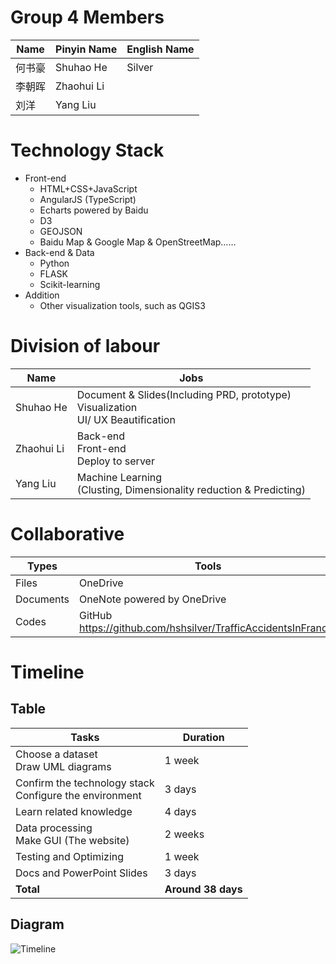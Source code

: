 # Group 4 Members  
Name|Pinyin Name|English Name
-|-|-
何书豪|Shuhao He|Silver
李朝晖|Zhaohui Li|
刘洋|Yang Liu|

# Technology Stack  
 - Front-end
     - HTML+CSS+JavaScript
     - AngularJS (TypeScript)
    - Echarts powered by Baidu
    - D3
    - GEOJSON
    - Baidu Map & Google Map & OpenStreetMap……
 - Back-end & Data 
    - Python
    - FLASK
    - Scikit-learning
 - Addition
    - Other visualization tools, such as QGIS3

# Division of labour
Name|Jobs
-|-
Shuhao He| 	Document & Slides(Including PRD, prototype)<br>Visualization<br>UI/ UX Beautification
Zhaohui Li|Back-end<br>Front-end<br>Deploy to server
Yang Liu|Machine Learning <br>(Clusting, Dimensionality reduction & Predicting)

# Collaborative
Types|Tools
-|-
Files|OneDrive	
Documents|OneNote powered by OneDrive	
Codes|GitHub	https://github.com/hshsilver/TrafficAccidentsInFrance/

# Timeline
## Table
Tasks|Duration
-|-
Choose a dataset<br>Draw UML diagrams|1 week
Confirm the technology stack<br>Configure the environment|3 days
Learn related knowledge|4 days
Data processing<br>Make GUI (The website)|2 weeks
Testing and Optimizing|1 week
Docs and PowerPoint Slides|3 days
**Total**|	**Around 38 days**


<!-- ```mermaid
gantt
        dateFormat  YYYY-MM-DD
        title  Gantt Chart
        section Tasks
        Choose a dataset:done,des1,2019-4-29,7d
        Draw UML diagrams:done,des1,2019-4-29,7d
        technology stack:active,des2,after des1, d
        计划中:des3, after des2, 5d

``` -->

## Diagram
![Timeline](/Pictures/XMIND_Diagrams/Accidents_In_France_Timeline.png)
